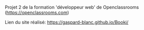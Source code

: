 Projet 2 de la formation 'développeur web' de Openclassrooms (https://openclassrooms.com)

Lien du site réalisé: https://gaspard-blanc.github.io/Booki/
